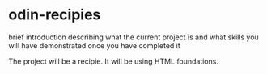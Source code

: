 # odin-recipies

brief introduction describing what the current project is and what skills you will have demonstrated once you have completed it

The project will be a recipie. It will be using HTML foundations. 